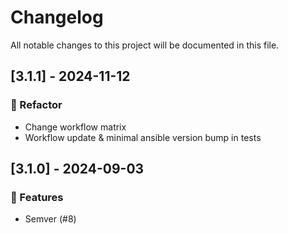 # Changelog

All notable changes to this project will be documented in this file.

## [3.1.1] - 2024-11-12

### 🚜 Refactor

- Change workflow matrix
- Workflow update & minimal ansible version bump in tests

## [3.1.0] - 2024-09-03

### 🚀 Features

- Semver (#8)

<!-- generated by git-cliff -->

